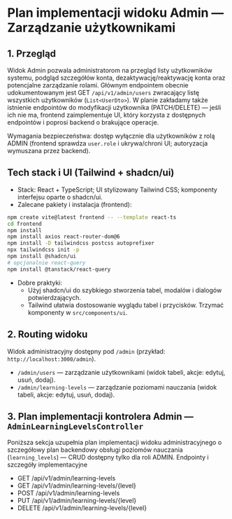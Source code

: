 # Plan implementacji widoku Admin — Zarządzanie użytkownikami

## 1. Przegląd
Widok Admin pozwala administratorom na przegląd listy użytkowników systemu, podgląd szczegółów konta, dezaktywację/reaktywację konta oraz potencjalne zarządzanie rolami. Głównym endpointem obecnie udokumentowanym jest GET `/api/v1/admin/users` zwracający listę wszystkich użytkowników (`List<UserDto>`). W planie zakładamy także istnienie endpointów do modyfikacji użytkownika (PATCH/DELETE) — jeśli ich nie ma, frontend zaimplementuje UI, który korzysta z dostępnych endpointów i poprosi backend o brakujące operacje.

Wymagania bezpieczeństwa: dostęp wyłącznie dla użytkowników z rolą ADMIN (frontend sprawdza `user.role` i ukrywa/chroni UI; autoryzacja wymuszana przez backend).

## Tech stack i UI (Tailwind + shadcn/ui)
- Stack: React + TypeScript; UI stylizowany Tailwind CSS; komponenty interfejsu oparte o shadcn/ui.
- Zalecane pakiety i instalacja (frontend):

```bash
npm create vite@latest frontend -- --template react-ts
cd frontend
npm install
npm install axios react-router-dom@6
npm install -D tailwindcss postcss autoprefixer
npx tailwindcss init -p
npm install @shadcn/ui
# opcjonalnie react-query
npm install @tanstack/react-query
```

- Dobre praktyki:
  - Użyj shadcn/ui do szybkiego stworzenia tabel, modalów i dialogów potwierdzających.
  - Tailwind ułatwia dostosowanie wyglądu tabel i przycisków. Trzymać komponenty w `src/components/ui`.

## 2. Routing widoku
Widok administracyjny dostępny pod `/admin` (przykład: `http://localhost:3000/admin`).

- `/admin/users` — zarządzanie użytkownikami (widok tabeli, akcje: edytuj, usuń, dodaj).
- `/admin/learning-levels` — zarządzanie poziomami nauczania (widok tabeli, akcje: edytuj, usuń, dodaj).

## 3. Plan implementacji kontrolera Admin — `AdminLearningLevelsController`
Poniższa sekcja uzupełnia plan implementacji widoku administracyjnego o szczegółowy plan backendowy obsługi poziomów nauczania (`learning_levels`) — CRUD dostępny tylko dla roli ADMIN.
Endpointy i szczegóły implementacyjne
- GET /api/v1/admin/learning-levels
- GET /api/v1/admin/learning-levels/{level}
- POST /api/v1/admin/learning-levels
- PUT /api/v1/admin/learning-levels/{level}
- DELETE /api/v1/admin/learning-levels/{level}


